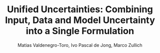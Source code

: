 ---
paperId: 8
author: Matias Valdenegro-Toro, Ivo Pascal de Jong, Marco Zullich
publicationauthor: Valdenegro-Toro, M. et al.
title: "Unified Uncertainties: Combining Input, Data and Model Uncertainty into a Single Formulation"
pdf: Matias_Valdenegro-Toro.pdf
poster: --
pitch: --
type: Oral
topic: Uncertainty modelling
subtopic: Neural Networks
link: https://research.latinxinai.org/papers/icml/2024/pdf/Matias_Valdenegro-Toro.pdf
conference: icml
year: 2024
tags: icml-2024
location: Vienna, Austria
---